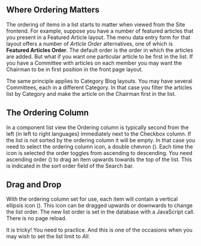<!-- Filename: Help6.x:List_Ordering / Display title: List Ordering -->

## Where Ordering Matters

The ordering of items in a list starts to matter when viewed from the Site
frontend. For example, suppose you have a number of featured articles that
you present in a Featured Article layout. The menu data entry form for that
layout offers a number of *Article Order* alternatives, one of which is
**Featured Articles Order**. The default order is the order in which the
articles are added. But what if you want one particular article to be first
in the list. If you have a Committee with articles on each member you may want
the Chairman to be in first position in the front page layout.

The same principle applies to Category Blog layouts. You may have several
Committees, each in a different Category. In that case you filter the articles
list by Category and make the article on the Chairman first in the list.

## The Ordering Column

In a component list view the Ordering column is typically second from the left
(in left to right languages) immediately next to the Checkbox column. If the
list is not sorted by the ordering column it will be empty. In that case you
need to select the ordering column icon, a double chevron
(<span class="ms-1 icon-sort"></span>). Each time the icon
is selected the order toggles from ascending to descending. You need ascending
order (<span class="ms-1 icon-caret-up"></span>) to drag an
item upwards towards the top of the list. This is indicated in the sort order
field of the Search bar.

## Drag and Drop

With the ordering column set for use, each item will contain a vertical
ellipsis icon (<span class="icon-ellipsis-v"></span>). This icon can be
dragged upwards or downwards to change the list order. The new list order is
set in the database with a JavaScript call. There is no page reload.

It is tricky! You need to practice. And this is one of the occasions when
you may wish to set the list limit to *All*.
